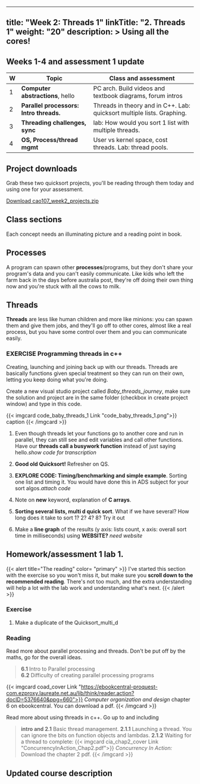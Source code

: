 
---
title: "Week 2: Threads 1"
linkTitle: "2. Threads 1"
weight: "20"
description: >
  Using all the cores!
---

## Weeks 1-4 and assessment 1 update

| W | **Topic**  | Class and assessment  |
|----|-------------- |-------  |
| 1 | **Computer abstractions**, hello | PC arch. Build videos and textbook diagrams, forum intros |
| 2 | **Parallel processors: Intro threads.** | Threads in theory and in C++. Lab: quicksort multiple lists. Graphing. |
| 3 | **Threading challenges, sync** | lab: How would you sort 1 list with multiple threads. |
| 4 | **OS, Process/thread mgmt** | User vs kernel space, cost threads. Lab: thread pools. |

## Project downloads

Grab these two quicksort projects, you'll be reading through them today and using one for your assessment.

<a class="btn btn-lg btn-primary mr-3 mb-4" href="cao107_week2_projects.zip" target="_blank">Download cao107_week2_projects.zip<i class="fas fa-arrow-alt-circle-right ml-2"></i></a>

## Class sections
Each concept needs an illuminating picture and a reading point in book.

## Processes
 A program can spawn other **processes**/programs, but they don't share your program's data and you can't easily communicate. Like kids who left the farm back in the days before australia post, they're off doing their own thing now and you're stuck with all the cows to milk.

## Threads

**Threads** are less like human children and more like minions: you can spawn them and give them jobs, and they'll go off to other cores, almost like a real process, but you have some control over them and you can communicate easily.


### EXERCISE Programming threads in c++
Creating, launching and joining back up with our threads.
Threads are basically functions given special treatment so they can run on their own, letting you keep doing what you're doing. 

Create a new visual studio project called _Baby\_threads\_journey_, make sure the solution and project are in the same folder (checkbox in create project window) and type in this code.

{{< imgcard code_baby_threads_1 Link "code_baby_threads_1.png">}}
caption
{{< /imgcard >}}



1. Even though threads let your functions go to another core and run in parallel, they can still see and edit variables and call other functions. Have our **threads call a busywork function** instead of just saying hello._show code for transcription_

1. **Good old Quicksort!** Refresher on QS.

1. **EXPLORE CODE: Timing/benchmarking and simple example**. Sorting one list and timing it. You would have done this in ADS subject for your sort algos._attach code_

2. Note on **new** keyword, explanation of **C arrays**.

1. **Sorting several lists, multi d quick sort**. What if we have several? How long does it take to sort 1? 2? 4? 8? Try it out 

1. Make a **line graph** of the results (y axis: lists count, x axis: overall sort time in milliseconds) using **WEBSITE?** _need website_

## Homework/assessment 1 lab 1.

{{< alert title="The reading" color= "primary" >}}
I've started this section with the exercise so you won't miss it, but make sure you **scroll down to the recommended reading**. There's not too much, and the extra understanding will help a lot with the lab work and understanding what's next.
{{< /alert >}}

### Exercise

1. Make a duplicate of the Quicksort_multi_d

### Reading
Read more about parallel processing and threads. Don't be put off by the maths, go for the overall ideas.
> **6.1** Intro to Parallel processing  
> **6.2** Difficulty of creating parallel processing programs

{{< imgcard coad_cover Link "https://ebookcentral-proquest-com.ezproxy.laureate.net.au/lib/think/reader.action?docID=5376640&ppg=660">}}
_Computer organization and design_ chapter 6 on ebookcentral. You can download a pdf.
{{< /imgcard >}}

Read more about using threads in c++. Go up to and including 
> **intro and 2.1** Basic thread management.
> **2.1.1** Launching a thread. You can ignore the bits on function objects and lambdas.
> **2.1.2** Waiting for a thread to complete:
{{< imgcard cia_chap2_cover Link "ConcurrencyInAction_Chap2.pdf">}}
_Concurrency In Action:_ Download the chapter 2 pdf.
{{< /imgcard >}}


## Updated course description


<!--
## std::Vectors vs basic C arrays

c arrays are declared in straight line, they're basicly direct access to memory without any help. Dangerous, clunky, but with blistering speed.

You declare an array like this:

```cpp
// Basic c style array to hold the player numbers 
// of 11 soccer players
int playerNumbers[11];

// You can of course use a variable to set array size.
int scoresToKeep = 8;
int bestScores[scoresToKeep];
```
A basic c array is just a place in memory, and a data type, plus a promise that the next x bits of contiguous memory are available for you to use.

{{< alert title="Definition: Contiguous" color= "primary" >}}
Contiguous means all in a row. For arrays, that means that the memory addresses are all sequential: your data won't be scattered around in memory.
{{< /alert >}}

### Locality
Data locality.
Accessing stuff sequentially in memory is fastest, because 1. all the computer has to do is add (1*data size) to the address and read what's there.

Image of memory with integers in it.

{{< alert title="The `new` keyword" color= "primary" >}}
`new` makes sure your new array or other object is declared in a part of your program's allocated memory called "dynamic" or "heap" memory. This can expand and shrink pretty easily.

The "stack" on the other hand, where your regular variables go, can _overflow_ if you put too much on it. That's bad. Thus the "stack overflow" website :D
{{< /alert >}}

-->

<!--<img src="link_warp.gif" width=640 />  
<br />
_Awesome effect or suspicious stalling? Both!_ -->